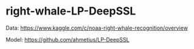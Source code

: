 # right-whale-LP-DeepSSL
Data: https://www.kaggle.com/c/noaa-right-whale-recognition/overview

Model: https://github.com/ahmetius/LP-DeepSSL
